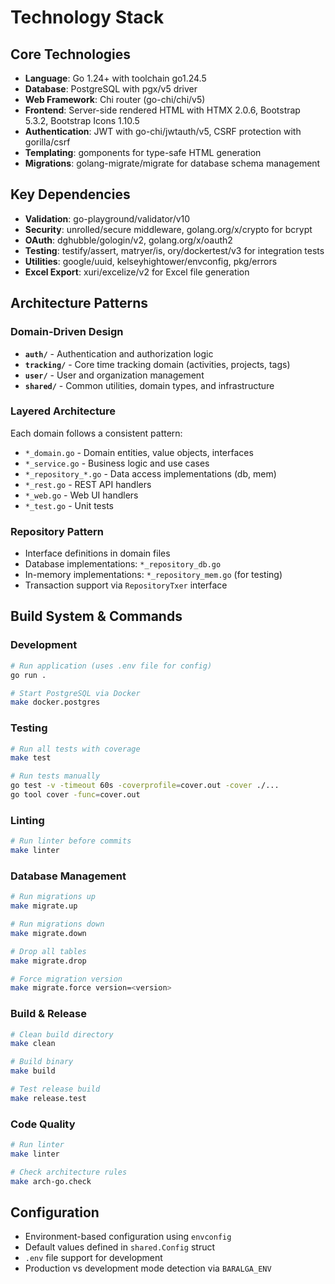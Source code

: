# Technology Stack

## Core Technologies
- **Language**: Go 1.24+ with toolchain go1.24.5
- **Database**: PostgreSQL with pgx/v5 driver
- **Web Framework**: Chi router (go-chi/chi/v5)
- **Frontend**: Server-side rendered HTML with HTMX 2.0.6, Bootstrap 5.3.2, Bootstrap Icons 1.10.5
- **Authentication**: JWT with go-chi/jwtauth/v5, CSRF protection with gorilla/csrf
- **Templating**: gomponents for type-safe HTML generation
- **Migrations**: golang-migrate/migrate for database schema management

## Key Dependencies
- **Validation**: go-playground/validator/v10
- **Security**: unrolled/secure middleware, golang.org/x/crypto for bcrypt
- **OAuth**: dghubble/gologin/v2, golang.org/x/oauth2
- **Testing**: testify/assert, matryer/is, ory/dockertest/v3 for integration tests
- **Utilities**: google/uuid, kelseyhightower/envconfig, pkg/errors
- **Excel Export**: xuri/excelize/v2 for Excel file generation

## Architecture Patterns

### Domain-Driven Design
- **`auth/`** - Authentication and authorization logic
- **`tracking/`** - Core time tracking domain (activities, projects, tags)  
- **`user/`** - User and organization management
- **`shared/`** - Common utilities, domain types, and infrastructure

### Layered Architecture
Each domain follows a consistent pattern:
- `*_domain.go` - Domain entities, value objects, interfaces
- `*_service.go` - Business logic and use cases
- `*_repository_*.go` - Data access implementations (db, mem)
- `*_rest.go` - REST API handlers
- `*_web.go` - Web UI handlers
- `*_test.go` - Unit tests

### Repository Pattern
- Interface definitions in domain files
- Database implementations: `*_repository_db.go`
- In-memory implementations: `*_repository_mem.go` (for testing)
- Transaction support via `RepositoryTxer` interface

## Build System & Commands

### Development
```bash
# Run application (uses .env file for config)
go run .

# Start PostgreSQL via Docker
make docker.postgres
```

### Testing
```bash
# Run all tests with coverage
make test

# Run tests manually
go test -v -timeout 60s -coverprofile=cover.out -cover ./...
go tool cover -func=cover.out
```

### Linting
```bash
# Run linter before commits
make linter
```

### Database Management
```bash
# Run migrations up
make migrate.up

# Run migrations down  
make migrate.down

# Drop all tables
make migrate.drop

# Force migration version
make migrate.force version=<version>
```

### Build & Release
```bash
# Clean build directory
make clean

# Build binary
make build

# Test release build
make release.test
```

### Code Quality
```bash
# Run linter
make linter

# Check architecture rules
make arch-go.check
```

## Configuration
- Environment-based configuration using `envconfig`
- Default values defined in `shared.Config` struct
- `.env` file support for development
- Production vs development mode detection via `BARALGA_ENV`
